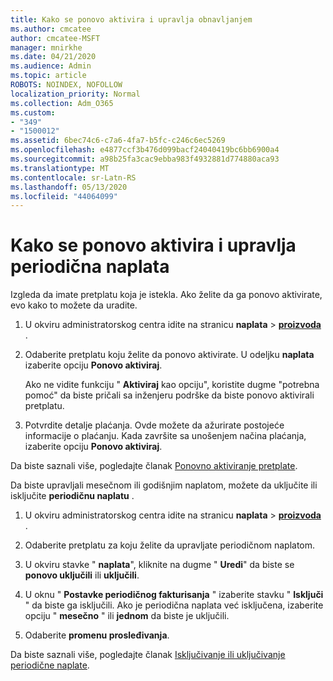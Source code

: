 ```yaml
---
title: Kako se ponovo aktivira i upravlja obnavljanjem
ms.author: cmcatee
author: cmcatee-MSFT
manager: mnirkhe
ms.date: 04/21/2020
ms.audience: Admin
ms.topic: article
ROBOTS: NOINDEX, NOFOLLOW
localization_priority: Normal
ms.collection: Adm_O365
ms.custom:
- "349"
- "1500012"
ms.assetid: 6bec74c6-c7a6-4fa7-b5fc-c246c6ec5269
ms.openlocfilehash: e4877ccf3b476d099bacf24040419bc6bb6900a4
ms.sourcegitcommit: a98b25fa3cac9ebba983f4932881d774880aca93
ms.translationtype: MT
ms.contentlocale: sr-Latn-RS
ms.lasthandoff: 05/13/2020
ms.locfileid: "44064099"
---
```

# <a name="how-to-reactivate-and-manage-recurring-billing"></a>Kako se ponovo aktivira i upravlja periodična naplata

Izgleda da imate pretplatu koja je istekla. Ako želite da ga ponovo aktivirate, evo kako to možete da uradite.
  
1. U okviru administratorskog centra idite na stranicu **naplata** \> **[proizvoda](https://go.microsoft.com/fwlink/p/?linkid=842054)** .

2. Odaberite pretplatu koju želite da ponovo aktivirate. U odeljku **naplata** izaberite opciju **Ponovo aktiviraj**.

    Ako ne vidite funkciju " **Aktiviraj** kao opciju", koristite dugme "potrebna pomoć" da biste pričali sa inženjeru podrške da biste ponovo aktivirali pretplatu.

3. Potvrdite detalje plaćanja. Ovde možete da ažurirate postojeće informacije o plaćanju. Kada završite sa unošenjem načina plaćanja, izaberite opciju **Ponovo aktiviraj**.

Da biste saznali više, pogledajte članak [Ponovno aktiviranje pretplate](https://docs.microsoft.com//office365/admin/subscriptions-and-billing/reactivate-your-subscription). 

Da biste upravljali mesečnom ili godišnjim naplatom, možete da uključite ili isključite **periodičnu naplatu** .
  
1. U okviru administratorskog centra idite na stranicu **naplata** \> **[proizvoda](https://go.microsoft.com/fwlink/p/?linkid=842054)** .

2. Odaberite pretplatu za koju želite da upravljate periodičnom naplatom.

3. U okviru stavke " **naplata**", kliknite na dugme " **Uredi**" da biste se **ponovo uključili** ili **uključili**.

4. U oknu " **Postavke periodičnog fakturisanja** " izaberite stavku " **Isključi** " da biste ga isključili. Ako je periodična naplata već isključena, izaberite opciju " **mesečno** " ili **jednom** da biste je uključili.

5. Odaberite **promenu prosleđivanja**.

Da biste saznali više, pogledajte članak [Isključivanje ili uključivanje periodične naplate](https://docs.microsoft.com/office365/admin/subscriptions-and-billing/renew-your-subscription#turn-recurring-billing-off-or-on).